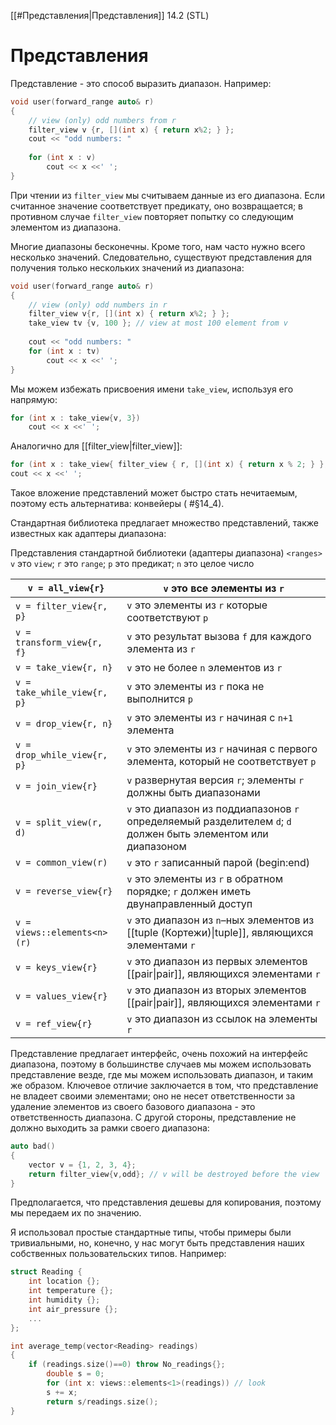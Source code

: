 
[[#Представления|Представления]] 14.2 (STL)


# Представления

Представление - это способ выразить диапазон. Например:
```c++
void user(forward_range auto& r)
{
	// view (only) odd numbers from r
	filter_view v {r, [](int x) { return x%2; } }; 
	cout << "odd numbers: "
	
	for (int x : v)
		cout << x <<' ';
}
```

При чтении из `filter_view` мы считываем данные из его диапазона. Если считанное значение соответствует предикату, оно возвращается; в противном случае `filter_view` повторяет попытку со следующим элементом из диапазона.

Многие диапазоны бесконечны. Кроме того, нам часто нужно всего несколько значений. Следовательно, существуют представления для получения только нескольких значений из диапазона:
```c++
void user(forward_range auto& r)
{
	// view (only) odd numbers in r
	filter_view v{r, [](int x) { return x%2; } }; 
	take_view tv {v, 100 }; // view at most 100 element from v 
	
	cout << "odd numbers: "
	for (int x : tv)
		cout << x <<' ';
}
```

Мы можем избежать присвоения имени `take_view`, используя его напрямую:
```c++
for (int x : take_view{v, 3})
	cout << x <<' ';
```

Аналогично для [[filter_view|filter_view]]:
```c++
for (int x : take_view{ filter_view { r, [](int x) { return x % 2; } }, 3 })
cout << x <<' ';
```
Такое вложение представлений может быстро стать нечитаемым, поэтому есть альтернатива: конвейеры ( #§14_4).

Стандартная библиотека предлагает множество представлений, также известных как адаптеры диапазона:

Представления стандартной библиотеки (адаптеры диапазона) `<ranges>` `v` это `view`; `r` это `range`; `p` это предикат; `n` это целое число

| `v = all_view{r}`            | `v` это все элементы из `r`                                                                                   |
| ---------------------------- | ------------------------------------------------------------------------------------------------------------- |
| `v = filter_view{r, p}`      | `v` это элементы из `r` которые соответствуют `p`                                                             |
| `v = transform_view{r, f}`   | `v` это результат вызова `f` для каждого элемента из `r`                                                      |
| `v = take_view{r, n}`        | `v` это не более `n` элементов из `r`                                                                         |
| `v = take_while_view{r, p}`  | `v` это элементы из `r` пока не выполнится `p`                                                                |
| `v = drop_view{r, n}`        | `v` это элементы из `r` начиная с `n+1` элемента                                                              |
| `v = drop_while_view{r, p}`  | `v` это элементы из `r` начиная с первого элемента, который не соответствует `p`                              |
| `v = join_view{r}`           | `v` развернутая версия `r`; элементы `r` должны быть диапазонами                                              |
| `v = split_view(r, d)`       | `v` это диапазон из поддиапазонов `r` определяемый разделителем `d`; `d` должен быть элементом или диапазоном |
| `v = common_view(r)`         | `v` это `r` записанный парой (begin:end)                                                                      |
| `v = reverse_view{r}`        | `v` это элементы из `r` в обратном порядке; `r` должен иметь двунаправленный доступ                           |
| `v = views::elements<n> (r)` | `v` это диапазон из `n`–ных элементов из [[tuple (Кортежи)\|tuple]], являющихся элементами `r`                          |
| `v = keys_view{r}`           | `v` это диапазон из первых элементов [[pair\|pair]], являющихся элементами `r`                                |
| `v = values_view{r}`         | `v` это диапазон из вторых элементов [[pair\|pair]], являющихся элементами `r`                                |
| `v = ref_view{r}`            | `v` это диапазон из ссылок на элементы `r`                                                                    |

Представление предлагает интерфейс, очень похожий на интерфейс диапазона, поэтому в большинстве случаев мы можем использовать представление везде, где мы можем использовать диапазон, и таким же образом. Ключевое отличие заключается в том, что представление не владеет своими элементами; оно не несет ответственности за удаление элементов из своего базового диапазона - это ответственность диапазона. С другой стороны, представление не должно выходить за рамки своего диапазона:
```c++
auto bad()
{
	vector v = {1, 2, 3, 4};
	return filter_view{v,odd}; // v will be destroyed before the view
}
```

Предполагается, что представления дешевы для копирования, поэтому мы передаем их по значению.

Я использовал простые стандартные типы, чтобы примеры были тривиальными, но, конечно, у нас могут быть представления наших собственных пользовательских типов. Например:
```c++
struct Reading {
	int location {};
	int temperature {};
	int humidity {};
	int air_pressure {};
	...
};

int average_temp(vector<Reading> readings)
{
	if (readings.size()==0) throw No_readings{};
		double s = 0;
		for (int x: views::elements<1>(readings)) // look 
		s += x;
		return s/readings.size();
}
```


